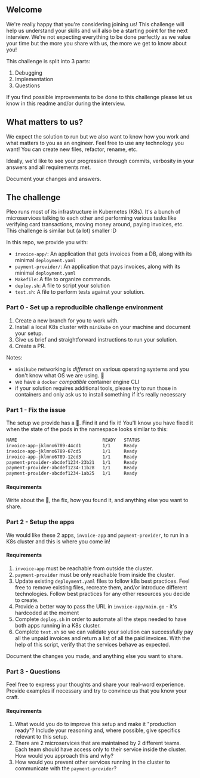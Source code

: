 ## Welcome

We're really happy that you're considering joining us!
This challenge will help us understand your skills and will also be a starting point for the next interview.
We're not expecting everything to be done perfectly as we value your time but the more you share with us, the more we get to know about you!

This challenge is split into 3 parts:

1. Debugging
2. Implementation
3. Questions

If you find possible improvements to be done to this challenge please let us know in this readme and/or during the interview.

## What matters to us?

We expect the solution to run but we also want to know how you work and what matters to you as an engineer.
Feel free to use any technology you want! You can create new files, refactor, rename, etc.

Ideally, we'd like to see your progression through commits, verbosity in your answers and all requirements met.

Document your changes and answers.

## The challenge

Pleo runs most of its infrastructure in Kubernetes (K8s).
It's a bunch of microservices talking to each other and performing various tasks like verifying card transactions, moving money around, paying invoices, etc.
This challenge is similar but (a lot) smaller :D

In this repo, we provide you with:

- `invoice-app/`: An application that gets invoices from a DB, along with its minimal `deployment.yaml`
- `payment-provider/`: An application that pays invoices, along with its minimal `deployment.yaml`
- `Makefile`: A file to organize commands.
- `deploy.sh`: A file to script your solution
- `test.sh`: A file to perform tests against your solution.

### Part 0 - Set up a reproducible challenge environment

1. Create a new branch for you to work with.
2. Install a local K8s cluster with `minikube` on your machine and document your setup.
3. Give us brief and straightforward instructions to run your solution.
4. Create a PR.

Notes:

- `minikube` networking is _different_ on various operating systems and you don't know what OS we are using. :open_hands:
- we have a `docker` _compatible_ container engine CLI
- if your solution requires additional tools, please try to run those in containers and only ask us to install something if it's really necessary

### Part 1 - Fix the issue

The setup we provide has a :bug:. Find it and fix it! You'll know you have fixed it when the state of the pods in the namespace looks similar to this:

```sh
NAME                                READY   STATUS                       RESTARTS   AGE
invoice-app-jklmno6789-44cd1        1/1     Ready                        0          10m
invoice-app-jklmno6789-67cd5        1/1     Ready                        0          10m
invoice-app-jklmno6789-12cd3        1/1     Ready                        0          10m
payment-provider-abcdef1234-23b21   1/1     Ready                        0          10m
payment-provider-abcdef1234-11b28   1/1     Ready                        0          10m
payment-provider-abcdef1234-1ab25   1/1     Ready                        0          10m
```

#### Requirements

Write about the :bug:, the fix, how you found it, and anything else you want to share.

### Part 2 - Setup the apps

We would like these 2 apps, `invoice-app` and `payment-provider`, to run in a K8s cluster and this is where you come in!

#### Requirements

1. `invoice-app` must be reachable from outside the cluster.
2. `payment-provider` must be only reachable from inside the cluster.
3. Update existing `deployment.yaml` files to follow k8s best practices. Feel free to remove existing files, recreate them, and/or introduce different technologies. Follow best practices for any other resources you decide to create.
4. Provide a better way to pass the URL in `invoice-app/main.go` - it's hardcoded at the moment
5. Complete `deploy.sh` in order to automate all the steps needed to have both apps running in a K8s cluster.
6. Complete `test.sh` so we can validate your solution can successfully pay all the unpaid invoices and return a list of all the paid invoices. With the help of this script, verify that the services behave as expected.

Document the changes you made, and anything else you want to share.

### Part 3 - Questions

Feel free to express your thoughts and share your real-word experience. Provide examples if necessary and try to convince us that you know your craft.

#### Requirements

1. What would you do to improve this setup and make it "production ready"? Include your reasoning and, where possible, give specifics relevant to this setup.
2. There are 2 microservices that are maintained by 2 different teams. Each team should have access only to their service inside the cluster. How would you approach this and why?
3. How would you prevent other services running in the cluster to communicate with the `payment-provider`?
